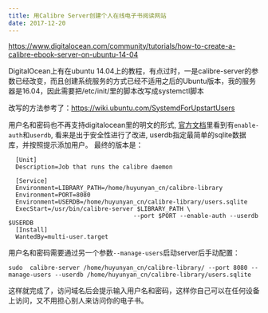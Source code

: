 ```yaml
---
title: 用Calibre Server创建个人在线电子书阅读网站 
date: 2017-12-20
---
```


https://www.digitalocean.com/community/tutorials/how-to-create-a-calibre-ebook-server-on-ubuntu-14-04

DigitalOcean上有在ubuntu 14.04上的教程，有点过时，一是calibre-server的参数已经改变，而且创建系统服务的方式已经不适用之后的Ubuntu版本，我的服务器是16.04，因此需要把/etc/init/里的脚本改写成systemctl脚本

改写的方法参考了：https://wiki.ubuntu.com/SystemdForUpstartUsers

用户名和密码也不再支持digitalocean里的明文的形式, [官方文档](https://manual.calibre-ebook.com/server.html#managing-user-accounts-from-the-command-line-only)里看到有`enable-auth`和`userdb`, 看来是出于安全性进行了改进, userdb指定最简单的sqlite数据库，并按照提示添加用户。
最终的版本是：
```
  [Unit]
  Description=Job that runs the calibre daemon

  [Service]
  Environment=LIBRARY_PATH=/home/huyunyan_cn/calibre-library
  Environment=PORT=8080
  Environment=USERDB=/home/huyunyan_cn/calibre-library/users.sqlite
  ExecStart=/usr/bin/calibre-server $LIBRARY_PATH \
                                   --port $PORT --enable-auth --userdb $USERDB
  [Install]
  WantedBy=multi-user.target
```

用户名和密码需要通过另一个参数`--manage-users`启动server后手动配置：

`sudo  calibre-server /home/huyunyan_cn/calibre-library/ --port 8080 --manage-users --userdb /home/huyunyan_cn/calibre-library/users.sqlite`

这样就完成了，访问域名后会提示输入用户名和密码，这样你自己可以在任何设备上访问，又不用担心别人来访问你的电子书。





